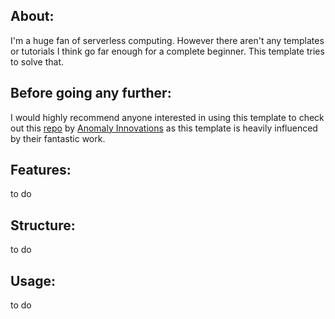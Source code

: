 ## About:
I'm a huge fan of serverless computing. However there aren't any templates or tutorials I think go far enough for a complete beginner.
This template tries to solve that. 

## Before going any further:
I would highly recommend anyone interested in using this template to check out this [repo](https://github.com/AnomalyInnovations/serverless-stack-com)
by [Anomaly Innovations](http://anoma.ly/) as this template is heavily influenced by their fantastic work. 

## Features:
to do

## Structure: 
to do

## Usage:
to do
